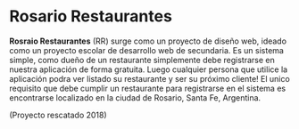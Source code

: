# Rosario Restaurantes

**Rosraio Restaurantes** (RR) surge como un proyecto de diseño web, ideado como un proyecto escolar de desarrollo web de secundaria.
Es un sistema simple, como dueño de un restaurante simplemente debe registrarse en nuestra aplicación de forma gratuita. Luego cualquier persona que utilice la aplicación podra ver listado su restaurante y ser su próximo cliente!
El unico requisito que debe cumplir un restaurante para registrarse en el sistema es encontrarse localizado en la ciudad de Rosario, Santa Fe, Argentina.

(Proyecto rescatado 2018)